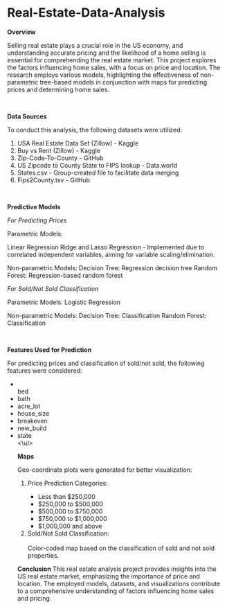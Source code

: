# Real-Estate-Data-Analysis

**Overview**

Selling real estate plays a crucial role in the US economy, and understanding accurate pricing and the likelihood of a home selling is essential for comprehending the real estate market. This project explores the 
factors influencing home sales, with a focus on price and location. The research employs various models, highlighting the effectiveness of non-parametric tree-based models in conjunction with maps for predicting 
prices and determining home sales.

<br>

**Data Sources**

To conduct this analysis, the following datasets were utilized:

1. USA Real Estate Data Set (Zillow) - Kaggle
2. Buy vs Rent (Zillow) - Kaggle
3. Zip-Code-To-County - GitHub
4. US Zipcode to County State to FIPS lookup - Data.world
5. States.csv - Group-created file to facilitate data merging
6. Fips2County.tsv - GitHub

<br>

**Predictive Models**

_For Predicting Prices_

Parametric Models:<br>

Linear Regression
Ridge and Lasso Regression - Implemented due to correlated independent variables, aiming for variable scaling/elimination.

Non-parametric Models:
Decision Tree: Regression decision tree
Random Forest: Regression-based random forest

_For Sold/Not Sold Classification_

Parametric Models:
Logistic Regression

Non-parametric Models:
Decision Tree: Classification
Random Forest: Classification

<br>

**Features Used for Prediction**

For predicting prices and classification of sold/not sold, the following features were considered:
<br> 
<ul>
  <li></li>bed</li>
  <li>bath</li>
  <li>acre_lot</li>
  <li>house_size</li>
  <li>breakeven</li>
  <li>new_build</li>
  <li>state</li>
<\ul>

<br>

**Maps**

Geo-coordinate plots were generated for better visualization:
<ol>
<li>Price Prediction Categories:</li>
<ul>
  <li>Less than $250,000</li>
  <li>$250,000 to $500,000</li>
  <li>$500,000 to $750,000</li>
  <li>$750,000 to $1,000,000</li>
  <li>$1,000,000 and above</li>
</ul>

<li>Sold/Not Sold Classification:</li><br>
Color-coded map based on the classification of sold and not sold properties.
</ol>

**Conclusion**
This real estate analysis project provides insights into the US real estate market, emphasizing the importance of price and location. The employed models, datasets, and visualizations contribute to a 
comprehensive understanding of factors influencing home sales and pricing.
